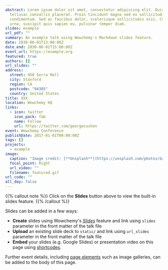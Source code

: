 ```yaml
---
abstract: Lorem ipsum dolor sit amet, consectetur adipiscing elit. Duis posuere
  tellusac convallis placerat. Proin tincidunt magna sed ex sollicitudin
  condimentum. Sed ac faucibus dolor, scelerisque sollicitudin nisi. Cras purus
  urna, suscipit quis sapien eu, pulvinar tempor diam.
slides: example
url_pdf: ""
summary: An example talk using Wowchemy's Markdown slides feature.
date: 2030-06-01T13:00:00Z
date_end: 2030-06-01T15:00:00Z
event_url: https://example.org
featured: true
authors: []
url_slides: ""
address:
  street: 450 Serra Mall
  city: Stanford
  region: CA
  postcode: "94305"
  country: United States
title: XXX
location: Wowchemy HQ
links:
  - icon: twitter
    icon_pack: fab
    name: Follow
    url: https://twitter.com/georgecushen
event: Wowchemy Conference
publishDate: 2017-01-01T00:00:00Z
tags: []
projects:
  - example
image:
  caption: "Image credit: [**Unsplash**](https://unsplash.com/photos/bzdhc5b3Bxs)"
  focal_point: Right
  url_video: ""
  filename: featured.gif
url_code: ""
all_day: false
---
```


{{% callout note %}}
Click on the **Slides** button above to view the built-in slides feature.
{{% /callout %}}

Slides can be added in a few ways:

- **Create** slides using Wowchemy's [*Slides*](https://wowchemy.com/docs/managing-content/#create-slides) feature and link using `slides` parameter in the front matter of the talk file
- **Upload** an existing slide deck to `static/` and link using `url_slides` parameter in the front matter of the talk file
- **Embed** your slides (e.g. Google Slides) or presentation video on this page using [shortcodes](https://wowchemy.com/docs/writing-markdown-latex/).

Further event details, including [page elements](https://wowchemy.com/docs/writing-markdown-latex/) such as image galleries, can be added to the body of this page.
